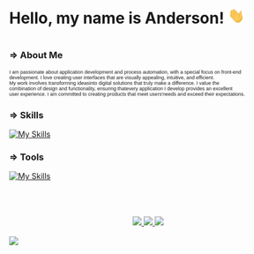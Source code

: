<h1> Hello, my name is Anderson! <img  src="https://raw.githubusercontent.com/ABSphreak/ABSphreak/master/gifs/Hi.gif" width="30px">  <h1>

### ⇒ About Me
<div style="font-family: 'Orbitron', sans-serif; font-size: 9px;">

I am passionate about application development and process automation, with a special focus on front-end <br> 
development. I love creating user interfaces that are visually appealing, intuitive, and efficient. <br>
My work involves transforming ideasinto digital solutions that truly make a difference. I value the <br>
combination of design and functionality, ensuring thatevery application I develop provides an excellent <br>
user experience. I am committed to creating products that meet users'needs and exceed their expectations.
</div>

### ⇒ Skills
[![My Skills](https://skillicons.dev/icons?i=py,c,js,vue,flutter,dart)](https://skillicons.dev)


### ⇒ Tools
[![My Skills](https://skillicons.dev/icons?i=vscode,linux,docker)](https://skillicons.dev)


<br>
<br>
<br>

<div align="center">
  <a href="https://github.com/anderson-cruz13">
          <! -- github stats -->
    <img height="150em" src="https://github-readme-stats.vercel.app/api?username=anderson-cruz13&count_private=true&include_all_commits=true&show_icons=false&title_color=e1bee7&text_color=f8f8f2&bg_color=282a36&cache_seconds=1800&locale=en&hide_border=false&show_owner=true">
           <! -- language use -->
    <img height="150em" src="https://github-readme-stats.vercel.app/api/top-langs/?username=anderson-cruz13&theme=dracula&hide_border=false&layout=compact&title_color=e1bee7&text_color=f8f8f2&bg_color=282a36&cache_seconds=180&locale=en">
           <! -- streak -->
    <img height="180em" src="https://github-readme-streak-stats.herokuapp.com?user=anderson-cruz13&background=282a36&ring=e1bee7&fire=e1bee7&stroke=6272a4&currStreakLabel=e1bee7&dates=a5926b&sideNums=f8f8f2&sideLabels=e1bee7&currStreakNum=f8f8f2">
    
  </a>
</div>


<br>

<img src="https://capsule-render.vercel.app/api?type=Waving&color=e1bee7&fontColor=e5d5c5&height=150&section=footer&animation=fadeIn" />
